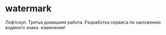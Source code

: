 # watermark
Лофтскул. Третья домашняя работа. Разработка сервиса по наложению водяного знака.
изменение!
